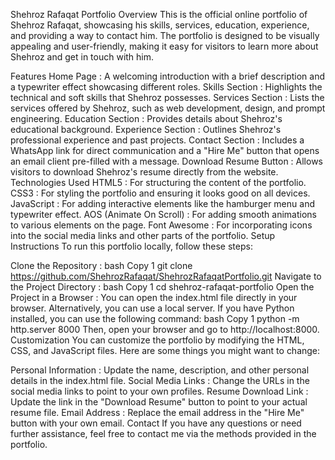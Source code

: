 Shehroz Rafaqat Portfolio
Overview
This is the official online portfolio of Shehroz Rafaqat, showcasing his skills, services, education, experience, and providing a way to contact him. The portfolio is designed to be visually appealing and user-friendly, making it easy for visitors to learn more about Shehroz and get in touch with him.

Features
Home Page : A welcoming introduction with a brief description and a typewriter effect showcasing different roles.
Skills Section : Highlights the technical and soft skills that Shehroz possesses.
Services Section : Lists the services offered by Shehroz, such as web development, design, and prompt engineering.
Education Section : Provides details about Shehroz's educational background.
Experience Section : Outlines Shehroz's professional experience and past projects.
Contact Section : Includes a WhatsApp link for direct communication and a "Hire Me" button that opens an email client pre-filled with a message.
Download Resume Button : Allows visitors to download Shehroz's resume directly from the website.
Technologies Used
HTML5 : For structuring the content of the portfolio.
CSS3 : For styling the portfolio and ensuring it looks good on all devices.
JavaScript : For adding interactive elements like the hamburger menu and typewriter effect.
AOS (Animate On Scroll) : For adding smooth animations to various elements on the page.
Font Awesome : For incorporating icons into the social media links and other parts of the portfolio.
Setup Instructions
To run this portfolio locally, follow these steps:

Clone the Repository :
bash
Copy
1
git clone https://github.com/ShehrozRafaqat/ShehrozRafaqatPortfolio.git
Navigate to the Project Directory :
bash
Copy
1
cd shehroz-rafaqat-portfolio
Open the Project in a Browser :
You can open the index.html file directly in your browser.
Alternatively, you can use a local server. If you have Python installed, you can use the following command:
bash
Copy
1
python -m http.server 8000
Then, open your browser and go to http://localhost:8000.
Customization
You can customize the portfolio by modifying the HTML, CSS, and JavaScript files. Here are some things you might want to change:

Personal Information : Update the name, description, and other personal details in the index.html file.
Social Media Links : Change the URLs in the social media links to point to your own profiles.
Resume Download Link : Update the link in the "Download Resume" button to point to your actual resume file.
Email Address : Replace the email address in the "Hire Me" button with your own email.
Contact
If you have any questions or need further assistance, feel free to contact me via the methods provided in the portfolio.